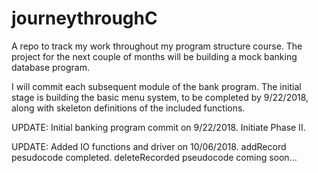 # journeythroughC

A repo to track my work throughout my program structure course.  The project for
the next couple of months will be building a mock banking database program.

I will commit each subsequent module of the bank program.  The initial stage is
building the basic menu system, to be completed by 9/22/2018, along with
skeleton definitions of the included functions.

UPDATE: Initial banking program commit on 9/22/2018.  Initiate Phase II.

UPDATE: Added IO functions and driver on 10/06/2018.  addRecord pesudocode
completed.  deleteRecorded pseudocode coming soon...
